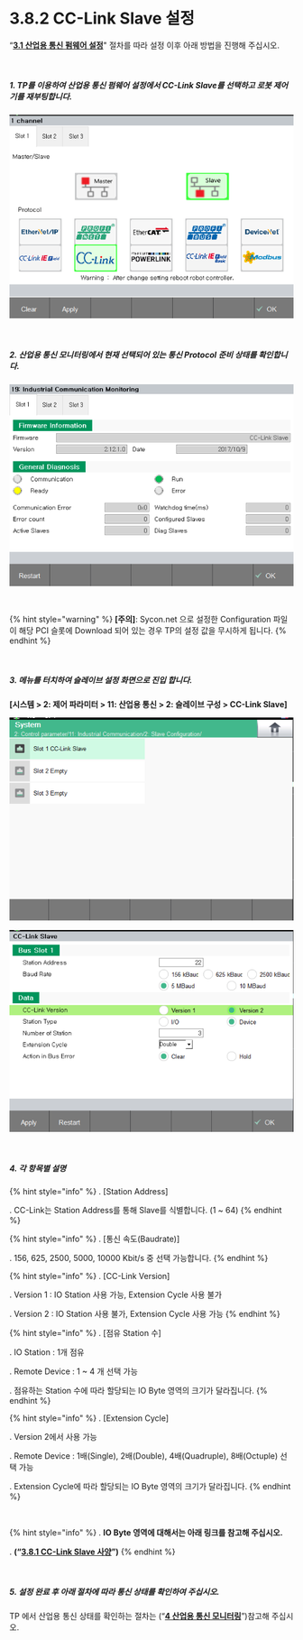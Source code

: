 ﻿# 3.8.2 CC-Link Slave 설정

“[**3.1 산업용 통신 펌웨어 설정**](../../3-settings-industrial-communication/3-1-Settings-firmware.md)" 절차를 따라 설정 이후 아래 방법을 진행해 주십시오.


<br>

##### 1. TP를 이용하여 산업용 통신 펌웨어 설정에서 CC-Link Slave를 선택하고 로봇 제어기를 재부팅합니다.

![[그림 3.8.4-1 펌웨어 설정]](<../../_assets/3-Settings-Industrial-Communication/3.8-CC-Link/4-Slave_setting/image_1.png>) 

<br>

##### 2. 산업용 통신 모니터링에서 현재 선택되어 있는 통신 Protocol 준비 상태를 확인합니다.

![[그림 3.8.4-2 산업용 통신 모니터링]](<../../_assets/3-Settings-Industrial-Communication/3.8-CC-Link/4-Slave_setting/image_2.png>) 

<br>

{% hint style="warning" %}
**\[주의]**: Sycon.net 으로 설정한 Configuration 파일이 해당 PCI 슬롯에 Download 되어 있는 경우 TP의 설정 값을 무시하게 됩니다.
{% endhint %}

<br>

##### 3. 메뉴를 터치하여 슬레이브 설정 화면으로 진입 합니다. 
**\[시스템 > 2: 제어 파라미터 > 11: 산업용 통신 > 2: 슬레이브 구성 >  CC-Link Slave]**

![[그림 3.8.4-3 슬레이브 설정]](<../../_assets/3-Settings-Industrial-Communication/3.8-CC-Link/4-Slave_setting/image_3.png>) 

![[그림 3.8.4-4 슬레이브 설정]](<../../_assets/3-Settings-Industrial-Communication/3.8-CC-Link/4-Slave_setting/image_4.png>) 

<br>

##### 4. 각 항목별 설명

{% hint style="info" %}
\.      [Station Address]

\.      CC-Link는 Station Address를 통해 Slave를 식별합니다. (1 ~ 64)
{% endhint %}

{% hint style="info" %}
\.      [통신 속도(Baudrate)]

\.      156, 625, 2500, 5000, 10000 Kbit/s  중 선택 가능합니다.
{% endhint %}

{% hint style="info" %}
\.      [CC-Link Version]

\.      Version 1 : IO Station 사용 가능, Extension Cycle 사용 불가

\.      Version 2 : IO Station 사용 불가, Extension Cycle 사용 가능
{% endhint %}

{% hint style="info" %}
\.      [점유 Station 수]

\.      IO Station : 1개 점유

\.      Remote Device : 1 ~ 4 개 선택 가능 

\.      점유하는 Station 수에 따라 할당되는 IO Byte 영역의 크기가 달라집니다.
{% endhint %}

{% hint style="info" %}
\.      [Extension Cycle]

\.      Version 2에서 사용 가능

\.      Remote Device : 1배(Single), 2배(Double), 4배(Quadruple), 8배(Octuple) 선택 가능 

\.      Extension Cycle에 따라 할당되는 IO Byte 영역의 크기가 달라집니다.
{% endhint %}

<br>

{% hint style="info" %}
\.      **IO Byte 영역에 대해서는 아래 링크를 참고해 주십시오.**

\.      **(“[**3.8.1 CC-Link Slave 사양**](../../3-settings-industrial-communication/3-8-CC-Link/3-8-1-Specification-CC-Link-Slave.md)”)**
{% endhint %}

<br>

##### 5. 설정 완료 후 아래 절차에 따라 통신 상태를 확인하여 주십시오.

TP 에서 산업용 통신 상태를 확인하는 절차는 (“[**4 산업용 통신 모니터링**](../../4-monitoring-industrial-communication/README.md)”)참고해 주십시오.
